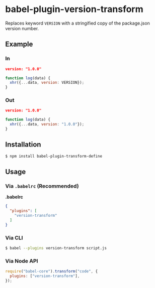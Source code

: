 # babel-plugin-version-transform
Replaces keyword `VERSION` with a stringified copy of the package.json version number.

## Example

### In

```json
version: "1.0.0"
```

```js
function log(data) {
  xhr({...data, version: VERSION});
}
```

### Out

```json
version: "1.0.0"
```

```js
function log(data) {
  xhr({...data, version: "1.0.0"});
}
```

## Installation

```sh
$ npm install babel-plugin-transform-define
```

## Usage

### Via `.babelrc` (Recommended)

**.babelrc**

```json
{
  "plugins": [
    "version-transform"
  ]
}
```

### Via CLI

```sh
$ babel --plugins version-transform script.js
```

### Via Node API

```javascript
require("babel-core").transform("code", {
  plugins: ["version-transform"],
});
```
